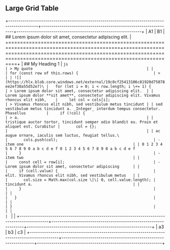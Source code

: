 ## Large Grid Table

+--------------------------------------------------------------------------------------------+----------------------------------------------------------------+-------------------------------------------------------------+
| A1                                                                                         | B1                                                             | ## Lorem ipsum dolor sit amet, consectetur adipiscing elit. |
+============================================================================================+================================================================+=============================================================+
| ## My Heading 1                                                                            | ```js                                                          | > My quote                                                  |
|                                                                                            | for (const row of this.rows) {                                 | >                                                           |
| ![](https://hlx.blob.core.windows.net/external/19c0cf25413106c81920d75078ee2ef30a55d52e7)\ |   for (let i = 0; i < row.length; i \+= 1) {                   | > Lorem ipsum dolor sit amet, consectetur adipiscing elit.  |
| Lorem ipsum dolor **sit amet**, consectetur adipiscing elit. Vivamus rhoncus elit nibh,    |     let col = cols[i];                                         | > Vivamus rhoncus elit nibh, sed vestibulum metus tincidunt |
| sed vestibulum metus tincidunt a. _Integer_ interdum tempus consectetur. Phasellus         |     if (!col) {                                                | > a.                                                        |
| tristique auctor tortor, tincidunt semper odio blandit eu. Proin et aliquet est. Curabitur |       col = {};                                                |                                                             |
| ac augue ornare, iaculis sem luctus, feugiat tellus.\                                      |       cols.push(col);                                          | -   item one                                                |
| 0 1 2 3 4 5 6 7 8 9 0 a b c d e f 0 1 2 3 4 5 6 7 8 9 0 a b c d e f                        |     }                                                          | -   item two                                                |
|                                                                                            |     const cell = row[i];                                       | -   Lorem ipsum dolor sit amet, consectetur adipiscing      |
|                                                                                            |     if (cell.value) {                                          |     elit. Vivamus rhoncus elit nibh, sed vestibulum metus   |
|                                                                                            |       col.size = Math.max(col.size \|\| 0, cell.value.length); |     tincidunt a.                                            |
|                                                                                            |     }                                                          |                                                             |
|                                                                                            |   }                                                            |                                                             |
|                                                                                            | }                                                              |                                                             |
|                                                                                            | ```                                                            |                                                             |
+--------------------------------------------------------------------------------------------+----------------------------------------------------------------+-------------------------------------------------------------+
| a3                                                                                         | b3                                                             | c3                                                          |
+--------------------------------------------------------------------------------------------+----------------------------------------------------------------+-------------------------------------------------------------+
